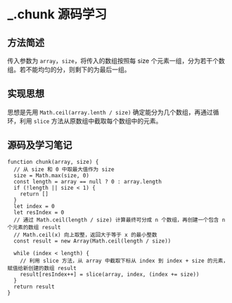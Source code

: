 # _.chunk 源码学习

## 方法简述
传入参数为 `array`，`size`，将传入的数组按照每 size 个元素一组，分为若干个数组。若不能均匀的分，则剩下的为最后一组。

## 实现思想
思想是先用 `Math.ceil(array.lenth / size)` 确定能分为几个数组，再通过循环，利用 `slice` 方法从原数组中截取每个数组中的元素。

## 源码及学习笔记
```
function chunk(array, size) {
  // 从 size 和 0 中取最大值作为 size
  size = Math.max(size, 0)  
  const length = array == null ? 0 : array.length
  if (!length || size < 1) {
    return []
  }
  let index = 0
  let resIndex = 0
  // 通过 Math.ceil(length / size) 计算最终可分成 n 个数组，再创建一个包含 n 个元素的数组 result
  // Math.ceil(x) 向上取整，返回大于等于 x 的最小整数 
  const result = new Array(Math.ceil(length / size)) 

  while (index < length) {
    // 利用 slice 方法，从 array 中截取下标从 index 到 index + size 的元素，赋值给新创建的数组 result
    result[resIndex++] = slice(array, index, (index += size))
  }
  return result
}
```
